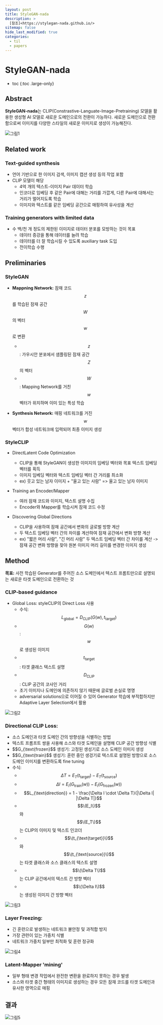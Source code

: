 ```yaml
---
layout: post
title: StyleGAN-nada
description: >
  [참조]<https://stylegan-nada.github.io/>
sitemap: false
hide_last_modified: true
categories:
  - til
  - papers
---
```


# StyleGAN-nada

* toc
{:toc .large-only}

## Abstract

**StyleGAN-nada**는 CLIP(Constrastive-Languate-Image-Pretraining) 모델을 활용한 생성형 AI 모델로 새로운 도메인으로의 전환이 가능하다. 새로운 도메인으로 전환함으로써 이미지를 다양한 스타일의 새로운 이미지로 생성이 가능해진다.

![그림1](/assets/img/papers/stylegan_ex.png)

## Related work

### Text-guided synthesis

- 언어 기반으로 한 이미지 검색, 이미지 캡션 생성 등의 작업 포함
- CLIP 모델이 해당
  - 4억 개의 텍스트-이미지 Pair 데이터 학습
  - 인코더로 임베딩 후 같은 Pair에 대해는 거리를 가깝게, 다른 Pair에 대해서는 거리가 멀어지도록 학습
  - 이미지와 텍스트를 같은 임베딩 공간으로 매핑하여 유사성을 계산

### Training generators with limited data

- 수 백/천 개 정도의 제한된 이미지로 데이터 분포를 모방하는 것이 목표
  - 데이터 증강을 통해 데이터를 늘려 학습
  - 데이터를 더 잘 학습시킬 수 있도록 auxiliary task 도입
  - 전이학습 수행

## Preliminaries

### StyleGAN

- **Mappning Network:** 잠재 코드 $$z$$ 를 학습된 잠재 공간 $$W$$의 벡터 $$w$$로 변환
  - $$z$$: 가우시안 분포에서 샘플링된 잠재 공간 $$Z$$의 벡터
  - $$W$$: Mapping Network를 거친 $$w$$ 벡터가 위치하며 이미 있는 특성 학습

- **Synthesis Network:** 매핑 네트워크를 거진 $$w$$ 벡터가 합성 네트워크에 입력되어 최종 이미지 생성

### StyleCLIP

- DirectLatent Code Optimization
  - CLIP을 통해 StyleGAN이 생성한 이미지의 임베딩 벡터와 목표 텍스트 임베딩 벡터를 획득 
  - 이미지 임베딩 벡터와 텍스트 임베딩 벡터 간 거리를 최소화
  - ex) 웃고 있는 남자 이미지 + "울고 있는 사람" => 울고 있는 남자 이미지

- Training an Encoder/Mapper
  - 여러 잠재 코드와 이미지, 텍스트 설명 수집
  - Encoder와 Mapper를 학습시켜 잠재 코드 수정

- Discovering Global Directions
  - CLIP을 사용하여 잠재 공간에서 변화의 글로벌 방향 계산
  - 두 텍스트 임베딩 벡터 간의 차이를 계산하여 잠재 공간에서 변화 방향 계산
  - ex) "짧은 머리 사람", "긴 머리 사람" 두 텍스트 임베딩 벡터 간 차이를 계산 -> 잠재 공간 변화 방향을 찾아 원본 이미지 머리 길이를 변경한 이미지 생성

## Method

**목표:** 사전 학습된 Generator를 주어진 소스 도메인에서 텍스트 프롬트만으로 설명되는 새로운 타겟 도메인으로 전환하는 것

### CLIP-based guidance

- Global Loss: styleCLIP의 Direct Loss 사용
  - 수식: $$L_{\text{global}} = D_{\text{CLIP}} (G(w), t_{\text{target}})$$
  - $$G(w)$$: $$w$$로 생성된 이미지
  - $$t_{\text{target}}$$: 타겟 클래스 텍스트 설명
  - $$D_{\text{CLIP}}$$: CLIP 공간의 코사인 거리
  - 초기 이미지나 도메인에 의존하지 않기 때문에 글로벌 손실로 명명
  - adversarial solutions으로 이어질 수 있어 Generator 학습에 부적합하지만 Adaptive Layer Selection에서 활용

![그림2](/assets/img/papers/stylegan_arch.png)

### Directional CLIP Loss: 
- 소스 도메인과 타겟 도메인 간의 방향성을 식별하는 방법
- 텍스트 프롬프트 쌍을 사용해 소스와 타겟 도메인을 설명해 CLIP 공간 방향성 식별
- $$G_{\text{frozen}$$ 생성기: 고정된 생성기로 소스 도메인 이미지 생성
- $$G_{\text{train}$$ 생성기: 훈련 중인 생겅기로 텍스트로 설명된 방향으로 소스 도메인 이미지를 변환하도록 fine tuning
- 수식:
  - $$\Delta T = E_T(t_{\text{target}}) - E_T(t_{\text{source}})$$
  - $$\Delta I = E_I(G_{\text{train}}(w)) - E_I(G_{\text{frozen}}(w))$$
  - $$L_{\text{direction}} = 1 - \frac{\Delta I \cdot \Delta T}{|\Delta I| |\Delta T|}$$
  - $$\(E_I\)$$와 $$\(E_T\)$$는 CLIP의 이미지 및 텍스트 인코더
  - $$\(t_{\text{target}}\)$$와 $$\(t_{\text{source}}\)$$는 타겟 클래스와 소스 클래스의 텍스트 설명
  - $$\(\Delta T\)$$는 CLIP 공간에서의 텍스트 간 방향 벡터
  - $$\(\Delta I\)$$는 생성된 이미지 간 방향 벡터

![그림3](/assets/img/papers/clip_direction.png)

### Layer Freezing:

- 긴 훈련으로 발생하는 네트워크 불안정 및 과적합 방지
- 가장 관련이 있는 가중치 식별
- 네트워크 가중치 일부만 최적화 및 훈련 정규화

![그림4](/assets/img/papers/layer_freezing.png)

### Latent-Mapper 'mining'

- 일부 형태 변경 작업에서 완전한 변환을 완료하지 못하는 경우 발생
- 소스와 타겟 중간 형태의 이미지로 생성하는 경우 모든 잠재 코드를 타겟 도메인과 유사한 영역으로 매핑

## 결과

![그림5](/assets/img/papers/stylegan_result.png)
